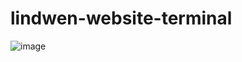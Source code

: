 # lindwen-website-terminal

![image](https://user-images.githubusercontent.com/34105327/124880036-2449b780-dfce-11eb-9f05-53900bf8142f.png)
